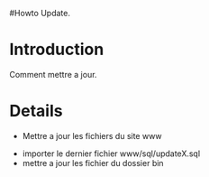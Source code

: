 #Howto Update.

# Introduction #

Comment mettre a jour.


# Details #

  * Mettre a jour les fichiers du site www<br>
<ul><li>importer le dernier fichier www/sql/updateX.sql<br>
</li><li>mettre a jour les fichier du dossier bin<br>